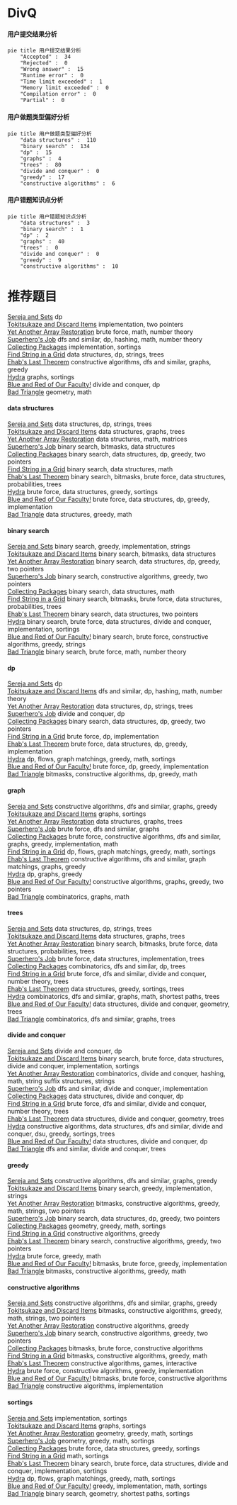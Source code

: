 # DivQ
<!-- tabs:start -->
#### **用户提交结果分析**

```mermaid
pie title 用户提交结果分析
    "Accepted" :  34
    "Rejected" :  0
    "Wrong answer" :  15
    "Runtime error" :  0
    "Time limit exceeded" :  1
    "Memory limit exceeded" :  0
    "Compilation error" :  0
    "Partial" :  0
```
#### **用户做题类型偏好分析**

```mermaid
pie title 用户做题类型偏好分析
    "data structures" :  110
    "binary search" :  134
    "dp" :  15
    "graphs" :  4
    "trees" :  80
    "divide and conquer" :  0
    "greedy" :  17
    "constructive algorithms" :  6
```
#### **用户错题知识点分析**

```mermaid
pie title 用户错题知识点分析
    "data structures" :  3
    "binary search" :  1
    "dp" :  2
    "graphs" :  40
    "trees" :  0
    "divide and conquer" :  0
    "greedy" :  9
    "constructive algorithms" :  10
```
<!-- tabs:end -->
# 推荐题目
[Sereja and Sets](http://codeforces.com/problemset/problem/425/E)		dp		  
[Tokitsukaze and Discard Items](https://codeforces.com/contest/1191/problem/C)		implementation,
                        two pointers		  
[Yet Another Array Restoration](http://codeforces.com/problemset/problem/1409/C)		brute force,
                        math,
                        number theory		  
[Superhero's Job](http://codeforces.com/problemset/problem/542/D)		dfs and similar,
                        dp,
                        hashing,
                        math,
                        number theory		  
[Collecting Packages](http://codeforces.com/problemset/problem/1294/B)		implementation,
                        sortings		  
[Find String in a Grid](http://codeforces.com/problemset/problem/1252/D)		data structures,
                        dp,
                        strings,
                        trees		  
[Ehab's Last Theorem](http://codeforces.com/problemset/problem/1325/F)		constructive algorithms,
                        dfs and similar,
                        graphs,
                        greedy		  
[Hydra](http://codeforces.com/problemset/problem/243/B)		graphs,
                        sortings		  
[Blue and Red of Our Faculty!](http://codeforces.com/problemset/problem/1425/B)		divide and conquer,
                        dp		  
[Bad Triangle](http://codeforces.com/problemset/problem/1398/A)		geometry,
                        math		  
<!-- tabs:start -->
#### **data structures**
[Sereja and Sets](http://codeforces.com/problemset/problem/1252/D)		data structures,
                        dp,
                        strings,
                        trees		  
[Tokitsukaze and Discard Items](http://codeforces.com/problemset/problem/418/D)		data structures,
                        graphs,
                        trees		  
[Yet Another Array Restoration](http://codeforces.com/problemset/problem/1252/K)		data structures,
                        math,
                        matrices		  
[Superhero's Job](http://codeforces.com/problemset/problem/1401/F)		binary search,
                        bitmasks,
                        data structures		  
[Collecting Packages](http://codeforces.com/problemset/problem/1492/C)		binary search,
                        data structures,
                        dp,
                        greedy,
                        two pointers		  
[Find String in a Grid](http://codeforces.com/problemset/problem/1490/G)		binary search,
                        data structures,
                        math		  
[Ehab's Last Theorem](http://codeforces.com/problemset/problem/1479/D)		binary search,
                        bitmasks,
                        brute force,
                        data structures,
                        probabilities,
                        trees		  
[Hydra](http://codeforces.com/problemset/problem/1497/A)		brute force,
                        data structures,
                        greedy,
                        sortings		  
[Blue and Red of Our Faculty!](http://codeforces.com/problemset/problem/1491/C)		brute force,
                        data structures,
                        dp,
                        greedy,
                        implementation		  
[Bad Triangle](http://codeforces.com/problemset/problem/1492/B)		data structures,
                        greedy,
                        math		  
#### **binary search**
[Sereja and Sets](http://codeforces.com/problemset/problem/777/D)		binary search,
                        greedy,
                        implementation,
                        strings		  
[Tokitsukaze and Discard Items](http://codeforces.com/problemset/problem/1401/F)		binary search,
                        bitmasks,
                        data structures		  
[Yet Another Array Restoration](http://codeforces.com/problemset/problem/1492/C)		binary search,
                        data structures,
                        dp,
                        greedy,
                        two pointers		  
[Superhero's Job](http://codeforces.com/problemset/problem/1463/D)		binary search,
                        constructive algorithms,
                        greedy,
                        two pointers		  
[Collecting Packages](http://codeforces.com/problemset/problem/1490/G)		binary search,
                        data structures,
                        math		  
[Find String in a Grid](http://codeforces.com/problemset/problem/1479/D)		binary search,
                        bitmasks,
                        brute force,
                        data structures,
                        probabilities,
                        trees		  
[Ehab's Last Theorem](http://codeforces.com/problemset/problem/1436/E)		binary search,
                        data structures,
                        two pointers		  
[Hydra](http://codeforces.com/problemset/problem/1461/D)		binary search,
                        brute force,
                        data structures,
                        divide and conquer,
                        implementation,
                        sortings		  
[Blue and Red of Our Faculty!](http://codeforces.com/problemset/problem/1493/C)		binary search,
                        brute force,
                        constructive algorithms,
                        greedy,
                        strings		  
[Bad Triangle](http://codeforces.com/problemset/problem/1487/D)		binary search,
                        brute force,
                        math,
                        number theory		  
#### **dp**
[Sereja and Sets](http://codeforces.com/problemset/problem/425/E)		dp		  
[Tokitsukaze and Discard Items](http://codeforces.com/problemset/problem/542/D)		dfs and similar,
                        dp,
                        hashing,
                        math,
                        number theory		  
[Yet Another Array Restoration](http://codeforces.com/problemset/problem/1252/D)		data structures,
                        dp,
                        strings,
                        trees		  
[Superhero's Job](http://codeforces.com/problemset/problem/1425/B)		divide and conquer,
                        dp		  
[Collecting Packages](http://codeforces.com/problemset/problem/1492/C)		binary search,
                        data structures,
                        dp,
                        greedy,
                        two pointers		  
[Find String in a Grid](https://codeforces.com/contest/1457/problem/C)		brute force,
                        dp,
                        implementation		  
[Ehab's Last Theorem](http://codeforces.com/problemset/problem/1491/C)		brute force,
                        data structures,
                        dp,
                        greedy,
                        implementation		  
[Hydra](http://codeforces.com/problemset/problem/1437/C)		dp,
                        flows,
                        graph matchings,
                        greedy,
                        math,
                        sortings		  
[Blue and Red of Our Faculty!](http://codeforces.com/problemset/problem/1499/B)		brute force,
                        dp,
                        greedy,
                        implementation		  
[Bad Triangle](http://codeforces.com/problemset/problem/1491/D)		bitmasks,
                        constructive algorithms,
                        dp,
                        greedy,
                        math		  
#### **graph**
[Sereja and Sets](http://codeforces.com/problemset/problem/1325/F)		constructive algorithms,
                        dfs and similar,
                        graphs,
                        greedy		  
[Tokitsukaze and Discard Items](http://codeforces.com/problemset/problem/243/B)		graphs,
                        sortings		  
[Yet Another Array Restoration](http://codeforces.com/problemset/problem/418/D)		data structures,
                        graphs,
                        trees		  
[Superhero's Job](http://codeforces.com/problemset/problem/1020/B)		brute force,
                        dfs and similar,
                        graphs		  
[Collecting Packages](http://codeforces.com/problemset/problem/1487/C)		brute force,
                        constructive algorithms,
                        dfs and similar,
                        graphs,
                        greedy,
                        implementation,
                        math		  
[Find String in a Grid](http://codeforces.com/problemset/problem/1437/C)		dp,
                        flows,
                        graph matchings,
                        greedy,
                        math,
                        sortings		  
[Ehab's Last Theorem](http://codeforces.com/problemset/problem/1470/D)		constructive algorithms,
                        dfs and similar,
                        graph matchings,
                        graphs,
                        greedy		  
[Hydra](http://codeforces.com/problemset/problem/1476/C)		dp,
                        graphs,
                        greedy		  
[Blue and Red of Our Faculty!](http://codeforces.com/problemset/problem/1304/D)		constructive algorithms,
                        graphs,
                        greedy,
                        two pointers		  
[Bad Triangle](http://codeforces.com/problemset/problem/1475/C)		combinatorics,
                        graphs,
                        math		  
#### **trees**
[Sereja and Sets](http://codeforces.com/problemset/problem/1252/D)		data structures,
                        dp,
                        strings,
                        trees		  
[Tokitsukaze and Discard Items](http://codeforces.com/problemset/problem/418/D)		data structures,
                        graphs,
                        trees		  
[Yet Another Array Restoration](http://codeforces.com/problemset/problem/1479/D)		binary search,
                        bitmasks,
                        brute force,
                        data structures,
                        probabilities,
                        trees		  
[Superhero's Job](http://codeforces.com/problemset/problem/1511/C)		brute force,
                        data structures,
                        implementation,
                        trees		  
[Collecting Packages](http://codeforces.com/problemset/problem/1499/F)		combinatorics,
                        dfs and similar,
                        dp,
                        trees		  
[Find String in a Grid](http://codeforces.com/problemset/problem/1491/E)		brute force,
                        dfs and similar,
                        divide and conquer,
                        number theory,
                        trees		  
[Ehab's Last Theorem](http://codeforces.com/problemset/problem/1466/D)		data structures,
                        greedy,
                        sortings,
                        trees		  
[Hydra](http://codeforces.com/problemset/problem/1495/D)		combinatorics,
                        dfs and similar,
                        graphs,
                        math,
                        shortest paths,
                        trees		  
[Blue and Red of Our Faculty!](http://codeforces.com/problemset/problem/1303/G)		data structures,
                        divide and conquer,
                        geometry,
                        trees		  
[Bad Triangle](http://codeforces.com/problemset/problem/1454/E)		combinatorics,
                        dfs and similar,
                        graphs,
                        trees		  
#### **divide and conquer**
[Sereja and Sets](http://codeforces.com/problemset/problem/1425/B)		divide and conquer,
                        dp		  
[Tokitsukaze and Discard Items](http://codeforces.com/problemset/problem/1461/D)		binary search,
                        brute force,
                        data structures,
                        divide and conquer,
                        implementation,
                        sortings		  
[Yet Another Array Restoration](http://codeforces.com/problemset/problem/1466/G)		combinatorics,
                        divide and conquer,
                        hashing,
                        math,
                        string suffix structures,
                        strings		  
[Superhero's Job](http://codeforces.com/problemset/problem/1490/D)		dfs and similar,
                        divide and conquer,
                        implementation		  
[Collecting Packages](https://codeforces.com/contest/1483/problem/C)		data structures,
                        divide and conquer,
                        dp		  
[Find String in a Grid](http://codeforces.com/problemset/problem/1491/E)		brute force,
                        dfs and similar,
                        divide and conquer,
                        number theory,
                        trees		  
[Ehab's Last Theorem](http://codeforces.com/problemset/problem/1303/G)		data structures,
                        divide and conquer,
                        geometry,
                        trees		  
[Hydra](http://codeforces.com/problemset/problem/1494/D)		constructive algorithms,
                        data structures,
                        dfs and similar,
                        divide and conquer,
                        dsu,
                        greedy,
                        sortings,
                        trees		  
[Blue and Red of Our Faculty!](http://codeforces.com/problemset/problem/1482/E)		data structures,
                        divide and conquer,
                        dp		  
[Bad Triangle](http://codeforces.com/problemset/problem/566/C)		dfs and similar,
                        divide and conquer,
                        trees		  
#### **greedy**
[Sereja and Sets](http://codeforces.com/problemset/problem/1325/F)		constructive algorithms,
                        dfs and similar,
                        graphs,
                        greedy		  
[Tokitsukaze and Discard Items](http://codeforces.com/problemset/problem/777/D)		binary search,
                        greedy,
                        implementation,
                        strings		  
[Yet Another Array Restoration](http://codeforces.com/problemset/problem/1493/E)		bitmasks,
                        constructive algorithms,
                        greedy,
                        math,
                        strings,
                        two pointers		  
[Superhero's Job](http://codeforces.com/problemset/problem/1492/C)		binary search,
                        data structures,
                        dp,
                        greedy,
                        two pointers		  
[Collecting Packages](https://codeforces.com/contest/1496/problem/C)		geometry,
                        greedy,
                        math,
                        sortings		  
[Find String in a Grid](http://codeforces.com/problemset/problem/1493/A)		constructive algorithms,
                        greedy		  
[Ehab's Last Theorem](http://codeforces.com/problemset/problem/1463/D)		binary search,
                        constructive algorithms,
                        greedy,
                        two pointers		  
[Hydra](http://codeforces.com/problemset/problem/1462/C)		brute force,
                        greedy,
                        math		  
[Blue and Red of Our Faculty!](http://codeforces.com/problemset/problem/1494/B)		bitmasks,
                        brute force,
                        greedy,
                        implementation		  
[Bad Triangle](http://codeforces.com/problemset/problem/1492/D)		bitmasks,
                        constructive algorithms,
                        greedy,
                        math		  
#### **constructive algorithms**
[Sereja and Sets](http://codeforces.com/problemset/problem/1325/F)		constructive algorithms,
                        dfs and similar,
                        graphs,
                        greedy		  
[Tokitsukaze and Discard Items](http://codeforces.com/problemset/problem/1493/E)		bitmasks,
                        constructive algorithms,
                        greedy,
                        math,
                        strings,
                        two pointers		  
[Yet Another Array Restoration](http://codeforces.com/problemset/problem/1493/A)		constructive algorithms,
                        greedy		  
[Superhero's Job](http://codeforces.com/problemset/problem/1463/D)		binary search,
                        constructive algorithms,
                        greedy,
                        two pointers		  
[Collecting Packages](https://codeforces.com/contest/1456/problem/B)		bitmasks,
                        brute force,
                        constructive algorithms		  
[Find String in a Grid](http://codeforces.com/problemset/problem/1492/D)		bitmasks,
                        constructive algorithms,
                        greedy,
                        math		  
[Ehab's Last Theorem](https://codeforces.com/contest/1504/problem/D)		constructive algorithms,
                        games,
                        interactive		  
[Hydra](https://codeforces.com/contest/1483/problem/A)		brute force,
                        constructive algorithms,
                        greedy,
                        implementation		  
[Blue and Red of Our Faculty!](https://codeforces.com/contest/1457/problem/D)		bitmasks,
                        brute force,
                        constructive algorithms		  
[Bad Triangle](http://codeforces.com/problemset/problem/1513/A)		constructive algorithms,
                        implementation		  
#### **sortings**
[Sereja and Sets](http://codeforces.com/problemset/problem/1294/B)		implementation,
                        sortings		  
[Tokitsukaze and Discard Items](http://codeforces.com/problemset/problem/243/B)		graphs,
                        sortings		  
[Yet Another Array Restoration](https://codeforces.com/contest/1496/problem/C)		geometry,
                        greedy,
                        math,
                        sortings		  
[Superhero's Job](http://codeforces.com/problemset/problem/1495/A)		geometry,
                        greedy,
                        math,
                        sortings		  
[Collecting Packages](http://codeforces.com/problemset/problem/1497/A)		brute force,
                        data structures,
                        greedy,
                        sortings		  
[Find String in a Grid](http://codeforces.com/problemset/problem/1427/A)		math,
                        sortings		  
[Ehab's Last Theorem](http://codeforces.com/problemset/problem/1461/D)		binary search,
                        brute force,
                        data structures,
                        divide and conquer,
                        implementation,
                        sortings		  
[Hydra](http://codeforces.com/problemset/problem/1437/C)		dp,
                        flows,
                        graph matchings,
                        greedy,
                        math,
                        sortings		  
[Blue and Red of Our Faculty!](http://codeforces.com/problemset/problem/1473/A)		greedy,
                        implementation,
                        math,
                        sortings		  
[Bad Triangle](http://codeforces.com/problemset/problem/1486/B)		binary search,
                        geometry,
                        shortest paths,
                        sortings		  
<!-- tabs:end -->
